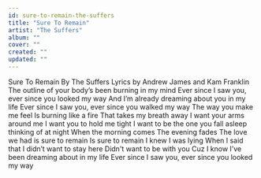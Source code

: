 ```yaml
---
id: sure-to-remain-the-suffers
title: "Sure To Remain"
artist: "The Suffers"
album: ""
cover: ""
created: ""
updated: ""
---
```


Sure To Remain
By The Suffers
Lyrics by Andrew James and Kam Franklin
The outline of your body’s been burning in my mind
Ever since I saw you, ever since you looked my way
And I’m already dreaming about you in my life
Ever since I saw you, ever since you walked my way
The way you make me feel
Is burning like a fire
That takes my breath away
I want your arms around me
I want you to hold me tight
I want to be the one you fall asleep thinking of at night
When the morning comes
The evening fades
The love we had is sure to remain
Is sure to remain
I knew I was lying
When I said that I didn’t want to stay here
Didn't want to be with you
Cuz I know I’ve been dreaming about in my life
Ever since I saw you, ever since you looked my way